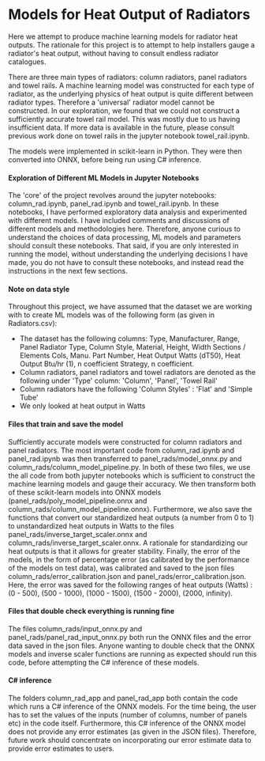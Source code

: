 # Models for Heat Output of Radiators

Here we attempt to produce machine learning models for radiator heat outputs. The rationale for this project is to attempt to help installers gauge a radiator's heat output, without having to consult endless radiator catalogues. 

There are three main types of radiators: column radiators, panel radiators and towel rails. A machine learning model was constructed for each type of radiator, as the underlying physics of heat output is quite different between radiator types. Therefore a 'universal' radiator model cannot be constructed. In our exploration, we found that we could not construct a sufficiently accurate towel rail model. This was mostly due to us having insufficient data. If more data is available in the future, please consult previous work done on towel rails in the jupyter notebook towel_rail.ipynb.

The models were implemented in scikit-learn in Python. They were then converted into ONNX, before being run using C# inference.

#### Exploration of Different ML Models in Jupyter Notebooks
The 'core' of the project revolves around the jupyter notebooks: column_rad.ipynb, panel_rad.ipynb and towel_rail.ipynb. In these notebooks, I have performed exploratory data analysis and experimented with different models. I have included comments and discussions of different models and methodologies here. Therefore, anyone curious to understand the choices of data processing, ML models and parameters should consult these notebooks. That said, if you are only interested in running the model, without understanding the underlying decisions I have made, you do not have to consult these notebooks, and instead read the instructions in the next few sections. 

#### Note on data style

Throughout this project, we have assumed that the dataset we are working with to create ML models was of the following form (as given in Radiators.csv):

- The dataset has the following columns: Type,	Manufacturer,	Range,	Panel Radiator Type,	Column Style,	Material,	Height,	Width	Sections / Elements	Cols,	Manu. Part Number,	Heat Output Watts (dT50),	Heat Output Btu/hr (1),	n coefficient Strategy,	n coefficient.
- Column radiators, panel radiators and towel radiators are denoted as the following under 'Type' column: 'Column', 'Panel', 'Towel Rail'
- Column radiators have the following 'Column Styles' : 'Flat' and 'Simple Tube'
- We only looked at heat output in Watts

#### Files that train and save the model

Sufficiently accurate models were constructed for column radiators and panel radiators. The most important code from column_rad.ipynb and panel_rad.ipynb was then transferred to panel_rads/model_onnx.py and column_rads/column_model_pipeline.py. In both of these two files, we use the all code from both jupyter notebooks which is sufficient to construct the machine learning models and gauge their accuracy. We then transform both of these scikit-learn models into ONNX models (panel_rads/poly_model_pipeline.onnx and column_rads/column_model_pipeline.onnx). Furthermore, we also save the functions that convert our standardized heat outputs (a number from 0 to 1) to unstandardized heat outputs in Watts to the files panel_rads/inverse_target_scaler.onnx and column_rads/inverse_target_scaler.onnx. A rationale for standardizing our heat outputs is that it allows for greater stability. Finally, the error of the models, in the form of percentage error (as calibrated by the performance of the models on test data), was calibrated and saved to the json files column_rads/error_calibration.json and panel_rads/error_calibration.json. Here, the error was saved for the following ranges of heat outputs (Watts) : (0 - 500), (500 - 1000), (1000 - 1500), (1500 - 2000), (2000, infinity). 

#### Files that double check everything is running fine

The files column_rads/input_onnx.py and panel_rads/panel_rad_input_onnx.py both run the ONNX files and the error data saved in the json files. Anyone wanting to double check that the ONNX models and inverse scaler functions are running as expected should run this code, before attempting the C# inference of these models.

#### C# inference

The folders column_rad_app and panel_rad_app both contain the code which runs a C# inference of the ONNX models. For the time being, the user has to set the values of the inputs (number of columns, number of panels etc) in the code itself. Furthermore, this C# inference of the ONNX model does not provide any error estimates (as given in the JSON files). Therefore, future work should concentrate on incorporating our error estimate data to provide error estimates to users.

